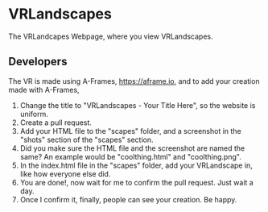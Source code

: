 # VRLandscapes
The VRLandcapes Webpage, where you view VRLandscapes.
## Developers
The VR is made using A-Frames, https://aframe.io, and to add your creation made with A-Frames,
1. Change the title to "VRLandscapes - Your Title Here", so the website is uniform.
2. Create a pull request.
3. Add your HTML file to the "scapes" folder, and a screenshot in the "shots" section of the "scapes" section.
4. Did you make sure the HTML file and the screenshot are named the same? An example would be "coolthing.html" and "coolthing.png".
5. In the index.html file in the "scapes" folder, add your VRLandscape in, like how everyone else did.
6. You are done!, now wait for me to confirm the pull request. Just wait a day.
7. Once I confirm it, finally, people can see your creation. Be happy.


